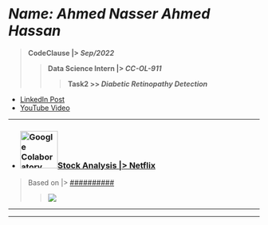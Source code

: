 # ***Name: Ahmed Nasser Ahmed Hassan***
> **CodeClause |> *Sep/2022***
>> **Data Science Intern |> *CC-OL-911***
>>> **Task2 >> *Diabetic Retinopathy Detection***

- <a href="#">LinkedIn Post</a>
- <a href="#">YouTube Video</a>

---

  - ### <a title="AhmedNasser1601/Diabetic-Retinopathy-Detection" href="/Diabetic_Retinopathy_Detection.ipynb"><img width="75" alt="Google Colaboratory SVG Logo" src="https://upload.wikimedia.org/wikipedia/commons/thumb/d/d0/Google_Colaboratory_SVG_Logo.svg/100px-Google_Colaboratory_SVG_Logo.svg.png">Stock Analysis |> Netflix</a>
  
  > Based on |> <a href="#">##########</a>
  >> <img src="#">
  
---



---
